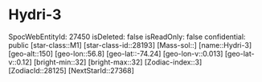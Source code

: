 ﻿---
location: [-74.24,56.8,150]
type: Station
tags:
- astro/Star

---

# Hydri-3

SpocWebEntityId: 27450
isDeleted: false
isReadOnly: false
confidential: public
[star-class::M1]
[star-class-id::28193]
[Mass-sol::]
[name::Hydri-3]
[geo-alt::150]
[geo-lon::56.8]
[geo-lat::-74.24]
[geo-lon-v::0.013]
[geo-lat-v::0.12]
[bright-min::32]
[bright-max::32]
[Zodiac-index::3]
[ZodiacId::28125]
[NextStarId::27368]

